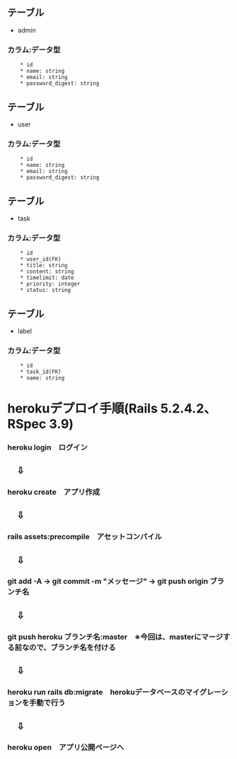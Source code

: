 ## テーブル
* admin
### カラム:データ型
        * id
        * name: string
        * email: string
        * password_digest: string  

## テーブル  
* user  
### カラム:データ型
        * id
        * name: string
        * email: string
        * password_digest: string  

## テーブル  
* task  
### カラム:データ型  
        * id
        * user_id(FK)
        * title: string
        * content: string
        * timelimit: date
        * priority: integer
        * status: string

## テーブル  
* label  
### カラム:データ型  
        * id
        * task_id(FK)
        * name: string  

# herokuデプロイ手順(Rails 5.2.4.2、RSpec 3.9)
### heroku login　ログイン
## &emsp;⇩
### heroku create　アプリ作成
## &emsp;⇩
### rails assets:precompile　アセットコンパイル
## &emsp;⇩
### git add -A → git commit -m "メッセージ" → git push origin ブランチ名
## &emsp;⇩
### git push heroku ブランチ名:master　※今回は、masterにマージする前なので、ブランチ名を付ける
## &emsp;⇩
### heroku run rails db:migrate　herokuデータベースのマイグレーションを手動で行う
## &emsp;⇩
### heroku open　アプリ公開ページへ

